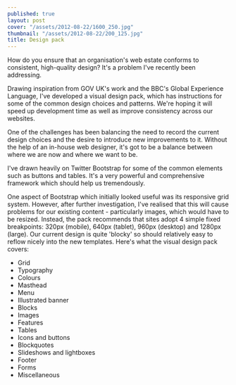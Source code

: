 ```yaml
---
published: true
layout: post
cover: "/assets/2012-08-22/1600_250.jpg"
thumbnail: "/assets/2012-08-22/200_125.jpg"
title: Design pack
---
```


How do you ensure that an organisation's web estate conforms to consistent, high-quality design? It's a problem I've recently been addressing.

Drawing inspiration from GOV UK's work and the BBC's Global Experience Language, I've developed a visual design pack, which has instructions for some of the common design choices and patterns. We're hoping it will speed up development time as well as improve consistency across our websites.

One of the challenges has been balancing the need to record the current design choices and the desire to introduce new improvements to it. Without the help of an in-house web designer, it's got to be a balance between where we are now and where we want to be.

I've drawn heavily on Twitter Bootstrap for some of the common elements such as buttons and tables. It's a very powerful and comprehensive framework which should help us tremendously.

One aspect of Bootstrap which initially looked useful was its responsive grid system. However, after further investigation, I've realised that this will cause problems for our existing content - particularly images, which would have to be resized. Instead, the pack recommends that sites adopt 4 simple fixed breakpoints: 320px (mobile), 640px (tablet), 960px (desktop) and 1280px (large). Our current design is quite 'blocky' so should relatively easy to reflow nicely into the new templates.
Here's what the visual design pack covers:

- Grid
- Typography
- Colours
- Masthead
- Menu
- Illustrated banner
- Blocks
- Images
- Features
- Tables
- Icons and buttons
- Blockquotes
- Slideshows and lightboxes
- Footer
- Forms
- Miscellaneous